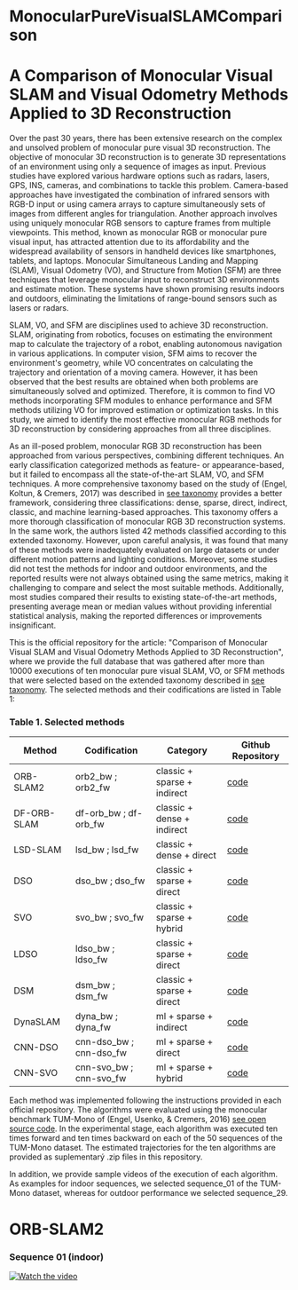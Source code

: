 # MonocularPureVisualSLAMComparison
# A Comparison of Monocular Visual SLAM and Visual Odometry Methods Applied to 3D Reconstruction
Over the past 30 years, there has been extensive research on the complex and unsolved problem of monocular pure visual 3D reconstruction. The objective of monocular 3D reconstruction is to generate 3D representations of an environment using only a sequence of images as input. Previous studies have explored various hardware options such as radars, lasers, GPS, INS, cameras, and combinations to tackle this problem. Camera-based approaches have investigated the combination of infrared sensors with RGB-D input or using camera arrays to capture simultaneously sets of images from different angles for triangulation. Another approach involves using uniquely monocular RGB sensors to capture frames from multiple viewpoints. This method, known as monocular RGB or monocular pure visual input, has attracted attention due to its affordability and the widespread availability of sensors in handheld devices like smartphones, tablets, and laptops. Monocular Simultaneous Landing and Mapping (SLAM), Visual Odometry (VO), and Structure from Motion (SFM) are three techniques that leverage monocular input to reconstruct 3D environments and estimate motion. These systems have shown promising results indoors and outdoors, eliminating the limitations of range-bound sensors such as lasers or radars.

SLAM, VO, and SFM are disciplines used to achieve 3D reconstruction. SLAM, originating from robotics, focuses on estimating the environment map to calculate the trajectory of a robot, enabling autonomous navigation in various applications. In computer vision, SFM aims to recover the environment's geometry, while VO concentrates on calculating the trajectory and orientation of a moving camera. However, it has been observed that the best results are obtained when both problems are simultaneously solved and optimized. Therefore, it is common to find VO methods incorporating SFM modules to enhance performance and SFM methods utilizing VO for improved estimation or optimization tasks. In this study, we aimed to identify the most effective monocular RGB methods for 3D reconstruction by considering approaches from all three disciplines.

As an ill-posed problem, monocular RGB 3D reconstruction has been approached from various perspectives, combining different techniques. An early classification categorized methods as feature- or appearance-based, but it failed to encompass all the state-of-the-art SLAM, VO, and SFM techniques. A more comprehensive taxonomy based on the study of (Engel, Koltun, & Cremers, 2017) was described in [see taxonomy](https://github.com/erickherreraresearch/TaxonomyPureVisualMonocularSLAM) provides a better framework, considering three classifications: dense, sparse, direct, indirect, classic, and machine learning-based approaches. This taxonomy offers a more thorough classification of monocular RGB 3D reconstruction systems. In the same work, the authors listed 42 methods classified according to this extended taxonomy. However, upon careful analysis, it was found that many of these methods were inadequately evaluated on large datasets or under different motion patterns and lighting conditions. Moreover, some studies did not test the methods for indoor and outdoor environments, and the reported results were not always obtained using the same metrics, making it challenging to compare and select the most suitable methods. Additionally, most studies compared their results to existing state-of-the-art methods, presenting average mean or median values without providing inferential statistical analysis, making the reported differences or improvements insignificant.

This is the official repository for the article: "Comparison of Monocular Visual SLAM and Visual Odometry Methods Applied to 3D Reconstruction", where we provide the full database that was gathered after more than 10000 executions of ten monocular pure visual SLAM, VO, or SFM methods that were selected based on the extended taxonomy described in [see taxonomy](https://github.com/erickherreraresearch/TaxonomyPureVisualMonocularSLAM). The selected methods and their codifications are listed in Table 1:
### Table 1. Selected methods
| Method | Codification | Category | Github Repository |
| --- | --- | --- | --- |
| ORB-SLAM2 | orb2_bw ; orb2_fw | classic + sparse + indirect | [code](https://github.com/raulmur/ORB_SLAM2) |
| DF-ORB-SLAM | df-orb_bw ; df-orb_fw | classic + dense + indirect | [code](https://github.com/834810269/DF-ORB-SLAM) |
| LSD-SLAM | lsd_bw ; lsd_fw | classic + dense + direct | [code](https://github.com/tum-vision/lsd_slam) |
| DSO | dso_bw ; dso_fw | classic + sparse + direct | [code](https://github.com/JakobEngel/dso) |
| SVO | svo_bw ; svo_fw | classic + sparse + hybrid | [code](https://github.com/uzh-rpg/rpg_svo) |
| LDSO | ldso_bw ; ldso_fw | classic + sparse + direct | [code](https://github.com/tum-vision/LDSO) |
| DSM | dsm_bw ; dsm_fw | classic + sparse + direct | [code](https://github.com/jzubizarreta/dsm) |
| DynaSLAM | dyna_bw ; dyna_fw | ml + sparse + indirect | [code](https://github.com/BertaBescos/DynaSLAM) |
| CNN-DSO | cnn-dso_bw ; cnn-dso_fw | ml + sparse + direct | [code](https://github.com/muskie82/CNN-DSO) |
| CNN-SVO | cnn-svo_bw ; cnn-svo_fw | ml + sparse + hybrid | [code](https://github.com/yan99033/CNN-SVO) |

Each method was implemented following the instructions provided in each official repository. The algorithms were evaluated using the monocular benchmark TUM-Mono of (Engel, Usenko, & Cremers, 2016) [see open source code](https://cvg.cit.tum.de/data/datasets/mono-dataset). In the experimental stage, each algorithm was executed ten times forward and ten times backward on each of the 50 sequences of the TUM-Mono dataset. The estimated trajectories for the ten algorithms are provided as suplementarý .zip files in this repository.

In addition, we provide sample videos of the execution of each algorithm. As examples for indoor sequences, we selected sequence_01 of the TUM-Mono dataset, whereas for outdoor performance we selected sequence_29.

# ORB-SLAM2
### Sequence 01 (indoor)
[![Watch the video](https://i.imgur.com/vKb2F1B.png)](https://youtu.be/vt5fpE0bzSY)
